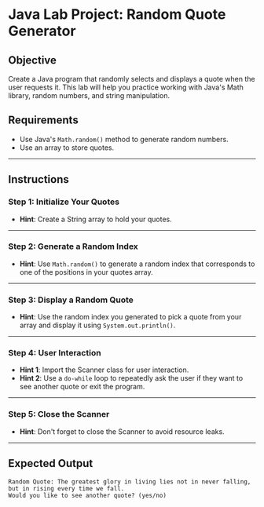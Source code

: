 # Java Lab Project: Random Quote Generator

## Objective

Create a Java program that randomly selects and displays a quote when the user requests it. This lab will help you practice working with Java's Math library, random numbers, and string manipulation.

## Requirements

- Use Java's `Math.random()` method to generate random numbers.
- Use an array to store quotes.

---

## Instructions

### Step 1: Initialize Your Quotes

- **Hint**: Create a String array to hold your quotes.

---

### Step 2: Generate a Random Index

- **Hint**: Use `Math.random()` to generate a random index that corresponds to one of the positions in your quotes array.

---

### Step 3: Display a Random Quote

- **Hint**: Use the random index you generated to pick a quote from your array and display it using `System.out.println()`.

---

### Step 4: User Interaction

- **Hint 1**: Import the Scanner class for user interaction.
- **Hint 2**: Use a `do-while` loop to repeatedly ask the user if they want to see another quote or exit the program.

---

### Step 5: Close the Scanner

- **Hint**: Don't forget to close the Scanner to avoid resource leaks.

---

## Expected Output
```
Random Quote: The greatest glory in living lies not in never falling, but in rising every time we fall.
Would you like to see another quote? (yes/no)
```